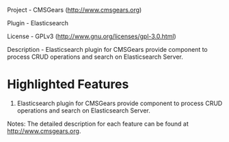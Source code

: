 Project 	- CMSGears (http://www.cmsgears.org)

Plugin  	- Elasticsearch

License 	- GPLv3 (http://www.gnu.org/licenses/gpl-3.0.html)

Description - Elasticsearch plugin for CMSGears provide component to process CRUD operations and search on Elasticsearch Server.

Highlighted Features
=========================================
1. Elasticsearch plugin for CMSGears provide component to process CRUD operations and search on Elasticsearch Server.

Notes: The detailed description for each feature can be found at http://www.cmsgears.org.